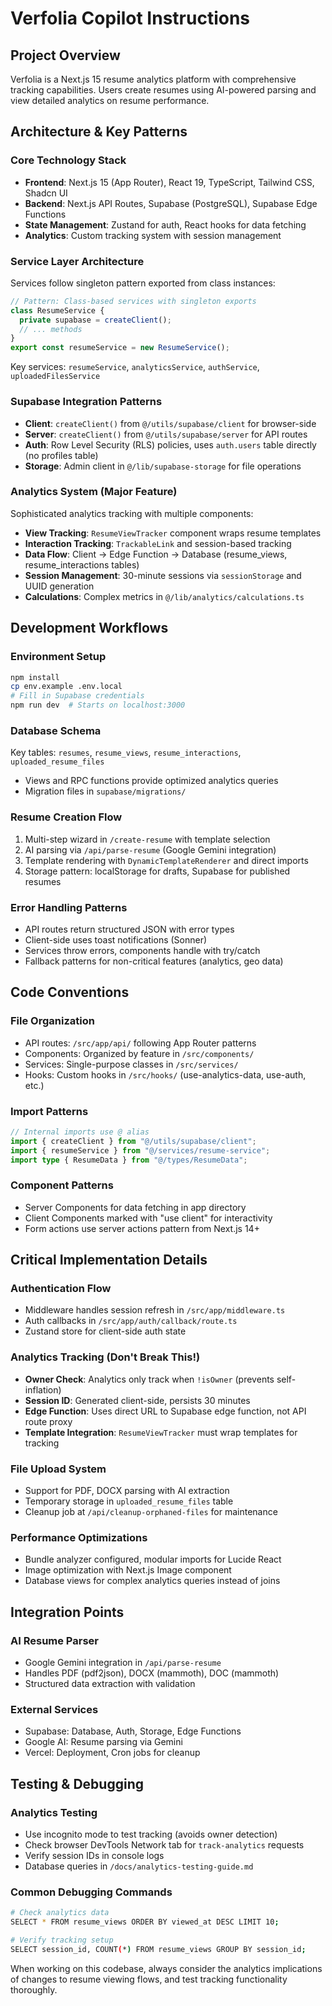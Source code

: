 # Verfolia Copilot Instructions

## Project Overview
Verfolia is a Next.js 15 resume analytics platform with comprehensive tracking capabilities. Users create resumes using AI-powered parsing and view detailed analytics on resume performance.

## Architecture & Key Patterns

### Core Technology Stack
- **Frontend**: Next.js 15 (App Router), React 19, TypeScript, Tailwind CSS, Shadcn UI
- **Backend**: Next.js API Routes, Supabase (PostgreSQL), Supabase Edge Functions
- **State Management**: Zustand for auth, React hooks for data fetching
- **Analytics**: Custom tracking system with session management

### Service Layer Architecture
Services follow singleton pattern exported from class instances:
```typescript
// Pattern: Class-based services with singleton exports
class ResumeService {
  private supabase = createClient();
  // ... methods
}
export const resumeService = new ResumeService();
```

Key services: `resumeService`, `analyticsService`, `authService`, `uploadedFilesService`

### Supabase Integration Patterns
- **Client**: `createClient()` from `@/utils/supabase/client` for browser-side
- **Server**: `createClient()` from `@/utils/supabase/server` for API routes
- **Auth**: Row Level Security (RLS) policies, uses `auth.users` table directly (no profiles table)
- **Storage**: Admin client in `@/lib/supabase-storage` for file operations

### Analytics System (Major Feature)
Sophisticated analytics tracking with multiple components:
- **View Tracking**: `ResumeViewTracker` component wraps resume templates
- **Interaction Tracking**: `TrackableLink` and session-based tracking
- **Data Flow**: Client → Edge Function → Database (resume_views, resume_interactions tables)
- **Session Management**: 30-minute sessions via `sessionStorage` and UUID generation
- **Calculations**: Complex metrics in `@/lib/analytics/calculations.ts`

## Development Workflows

### Environment Setup
```bash
npm install
cp env.example .env.local
# Fill in Supabase credentials
npm run dev  # Starts on localhost:3000
```

### Database Schema
Key tables: `resumes`, `resume_views`, `resume_interactions`, `uploaded_resume_files`
- Views and RPC functions provide optimized analytics queries
- Migration files in `supabase/migrations/`

### Resume Creation Flow
1. Multi-step wizard in `/create-resume` with template selection
2. AI parsing via `/api/parse-resume` (Google Gemini integration)
3. Template rendering with `DynamicTemplateRenderer` and direct imports
4. Storage pattern: localStorage for drafts, Supabase for published resumes

### Error Handling Patterns
- API routes return structured JSON with error types
- Client-side uses toast notifications (Sonner)
- Services throw errors, components handle with try/catch
- Fallback patterns for non-critical features (analytics, geo data)

## Code Conventions

### File Organization
- API routes: `/src/app/api/` following App Router patterns
- Components: Organized by feature in `/src/components/`
- Services: Single-purpose classes in `/src/services/`
- Hooks: Custom hooks in `/src/hooks/` (use-analytics-data, use-auth, etc.)

### Import Patterns
```typescript
// Internal imports use @ alias
import { createClient } from "@/utils/supabase/client";
import { resumeService } from "@/services/resume-service";
import type { ResumeData } from "@/types/ResumeData";
```

### Component Patterns
- Server Components for data fetching in app directory
- Client Components marked with "use client" for interactivity
- Form actions use server actions pattern from Next.js 14+

## Critical Implementation Details

### Authentication Flow
- Middleware handles session refresh in `/src/app/middleware.ts`
- Auth callbacks in `/src/app/auth/callback/route.ts`
- Zustand store for client-side auth state

### Analytics Tracking (Don't Break This!)
- **Owner Check**: Analytics only track when `!isOwner` (prevents self-inflation)
- **Session ID**: Generated client-side, persists 30 minutes
- **Edge Function**: Uses direct URL to Supabase edge function, not API route proxy
- **Template Integration**: `ResumeViewTracker` must wrap templates for tracking

### File Upload System
- Support for PDF, DOCX parsing with AI extraction
- Temporary storage in `uploaded_resume_files` table
- Cleanup job at `/api/cleanup-orphaned-files` for maintenance

### Performance Optimizations
- Bundle analyzer configured, modular imports for Lucide React
- Image optimization with Next.js Image component
- Database views for complex analytics queries instead of joins

## Integration Points

### AI Resume Parser
- Google Gemini integration in `/api/parse-resume`
- Handles PDF (pdf2json), DOCX (mammoth), DOC (mammoth)
- Structured data extraction with validation

### External Services
- Supabase: Database, Auth, Storage, Edge Functions
- Google AI: Resume parsing via Gemini
- Vercel: Deployment, Cron jobs for cleanup

## Testing & Debugging

### Analytics Testing
- Use incognito mode to test tracking (avoids owner detection)
- Check browser DevTools Network tab for `track-analytics` requests
- Verify session IDs in console logs
- Database queries in `/docs/analytics-testing-guide.md`

### Common Debugging Commands
```bash
# Check analytics data
SELECT * FROM resume_views ORDER BY viewed_at DESC LIMIT 10;

# Verify tracking setup
SELECT session_id, COUNT(*) FROM resume_views GROUP BY session_id;
```

When working on this codebase, always consider the analytics implications of changes to resume viewing flows, and test tracking functionality thoroughly.